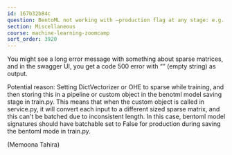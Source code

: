 ```yaml
---
id: 167b32b84c
question: BentoML not working with –production flag at any stage: e.g. with bentoml serve and while running the bentoml container
section: Miscellaneous
course: machine-learning-zoomcamp
sort_order: 3920
---
```


You might see a long error message with something about sparse matrices, and in the swagger UI, you get a code 500 error with “” (empty string) as output.

Potential reason: Setting DictVectorizer or OHE to sparse while training, and then storing this in a pipeline or custom object in the benotml model saving stage in train.py. This means that when the custom object is called in service.py, it will convert each input to a different sized sparse matrix, and this can't be batched due to inconsistent length. In this case, bentoml model signatures should have batchable set to False for production during saving the bentoml mode in train.py.

(Memoona Tahira)

